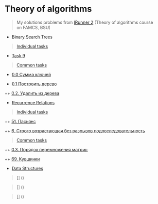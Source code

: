 # Theory of algorithms

> My solutions problems from [IRunner 2](https://acm.bsu.by/) (Theory of algorithms course on FAMCS, BSU)

+ [Binary Search Trees](https://github.com/liub0v/BSU-labs/tree/master/TA/1.%20Binary%20Search%20Trees)

> [Individual tasks](https://github.com/liub0v/BSU-labs/tree/master/TA/1.%20Binary%20Search%20Trees/Individual%20tasks/9)

 + [Task 9](https://github.com/liub0v/BSU-labs/tree/master/TA/1.%20Binary%20Search%20Trees/Individual%20tasks/9)

> [Common tasks](https://github.com/liub0v/BSU-labs/tree/master/TA/1.%20Binary%20Search%20Trees/Common%20tasks)

 + [0.0 Сумма ключей](https://github.com/liub0v/BSU-labs/tree/master/TA/1.%20Binary%20Search%20Trees/Common%20tasks/0.0)

 + [0.1 Построить дерево](https://github.com/liub0v/BSU-labs/tree/master/TA/1.%20Binary%20Search%20Trees/Common%20tasks/0.1%20%D0%9F%D0%BE%D1%81%D1%82%D1%80%D0%BE%D0%B8%D1%82%D1%8C%20%D0%B4%D0%B5%D1%80%D0%B5%D0%B2%D0%BE)

++ [0.2. Удалить из дерева](https://github.com/liub0v/BSU-labs/tree/master/TA/1.%20Binary%20Search%20Trees/Common%20tasks/0.2.%20%D0%A3%D0%B4%D0%B0%D0%BB%D0%B8%D1%82%D1%8C%20%D0%B8%D0%B7%20%D0%B4%D0%B5%D1%80%D0%B5%D0%B2%D0%B0)

+ [Recurrence Relations](https://github.com/liub0v/BSU-labs/tree/master/TA/2.%20Recurrence%20Relations)

> [Individual tasks](https://github.com/liub0v/BSU-labs/tree/master/TA/2.%20Recurrence%20Relations/Individual%20tasks)

++ [51. Пасьянс](https://github.com/liub0v/BSU-labs/tree/master/TA/2.%20Recurrence%20Relations/Individual%20tasks/51.%20%D0%9F%D0%B0%D1%81%D1%8C%D1%8F%D0%BD%D1%81)

++ [6. Строго возрастающая без разрывов подпоследовательность](https://github.com/liub0v/BSU-labs/tree/master/TA/2.%20Recurrence%20Relations/Individual%20tasks/6.%20%D0%A1%D1%82%D1%80%D0%BE%D0%B3%D0%BE%20%D0%B2%D0%BE%D0%B7%D1%80%D0%B0%D1%81%D1%82%D0%B0%D1%8E%D1%89%D0%B0%D1%8F%20%D0%B1%D0%B5%D0%B7%20%D1%80%D0%B0%D0%B7%D1%80%D1%8B%D0%B2%D0%BE%D0%B2%20%D0%BF%D0%BE%D0%B4%D0%BF%D0%BE%D1%81%D0%BB%D0%B5%D0%B4%D0%BE%D0%B2%D0%B0%D1%82%D0%B5%D0%BB%D1%8C%D0%BD%D0%BE%D1%81%D1%82%D1%8C)

> [Common tasks](https://github.com/liub0v/BSU-labs/tree/master/TA/2.%20Recurrence%20Relations/Common%20tasks)

++ [0.3. Порядок перемножения матриц](https://github.com/liub0v/BSU-labs/tree/master/TA/2.%20Recurrence%20Relations/Common%20tasks/0.3.%20%D0%9F%D0%BE%D1%80%D1%8F%D0%B4%D0%BE%D0%BA%20%D0%BF%D0%B5%D1%80%D0%B5%D0%BC%D0%BD%D0%BE%D0%B6%D0%B5%D0%BD%D0%B8%D1%8F%20%D0%BC%D0%B0%D1%82%D1%80%D0%B8%D1%86)

++ [69. Кувшинки](https://github.com/liub0v/BSU-labs/tree/master/TA/2.%20Recurrence%20Relations/Common%20tasks/69.%20%D0%9A%D1%83%D0%B2%D1%88%D0%B8%D0%BD%D0%BA%D0%B8)

+ [Data Structures](https://github.com/liub0v/BSU-labs/tree/master/TA/3.%20Data%20Structures)

> [] ()

> [] ()

> [] ()
